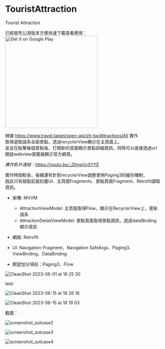 # TouristAttraction
Tourist Attraction

已經發布公測版本方便快速下載查看應用：  
<a href='https://play.google.com/store/apps/details?id=com.mason.touristattractionshw&pcampaignid=pcampaignidMKT-Other-global-all-co-prtnr-py-PartBadge-Mar2515-1'><img width='300' alt='Get it on Google Play' src='https://play.google.com/intl/en_us/badges/static/images/badges/en_badge_web_generic.png'/></a>

根據 https://www.travel.taipei/open-api/zh-tw/Attractions/All 實作  
取得選取語系全部景點，透過recyclerView顯示在主頁面上。  
並且在點擊每個景點後，打開新的頁面顯示景點詳細資訊，同時可以直接透過url開啟webview瀏覽器顯示官方網頁。


*實作影片連結：https://youtu.be/_DhneUvSYYE*


實作時間較長，後續還有針對recyclerView調整使用Paging3的緩存機制，  
因此只有錄製前面刻畫UI、主頁面Fragments、景點頁面Fragment、Retrofit讀取資訊。


* 架構:   MVVM 
    * AttractionViewModel: 主頁面取得Flow，顯示在RecyclerView上，更新語系
    * AttractionDetailViewModel: 景點頁面取得景點資訊，透過dataBinding顯示資訊
* 網路:   Retrofit
* UI:    Navigation-Fragment、Navigation SafeArgs、Paging3、ViewBinding、DataBinding

* 期望加分項目：Paging3、Flow


![CleanShot 2023-06-01 at 16 25 30](https://github.com/chen1080430/TouristAttraction/assets/32159412/e2edc277-c2a6-494d-958c-ad1fcf07ac64)

test:

![CleanShot 2023-06-15 at 18 26 16](https://github.com/chen1080430/TouristAttraction/assets/32159412/16bf4542-2dce-42c7-881e-572cb1db6389)

![CleanShot 2023-06-15 at 18 19 03](https://github.com/chen1080430/TouristAttraction/assets/32159412/b5f27af1-5ce5-4b6f-97f0-5e9119ae26f7)


截圖：

![screenshot_sutcase2](https://github.com/chen1080430/TouristAttraction/assets/32159412/bcb4cee3-1d10-41b1-bd23-2620765f08e5)

![screenshot_sutcase3](https://github.com/chen1080430/TouristAttraction/assets/32159412/18d4b0a6-55cc-4455-9b51-0f1c511c2f01)

![screenshot_sutcase4](https://github.com/chen1080430/TouristAttraction/assets/32159412/e7380bf8-a87e-48dc-a814-dd991c188d73)

